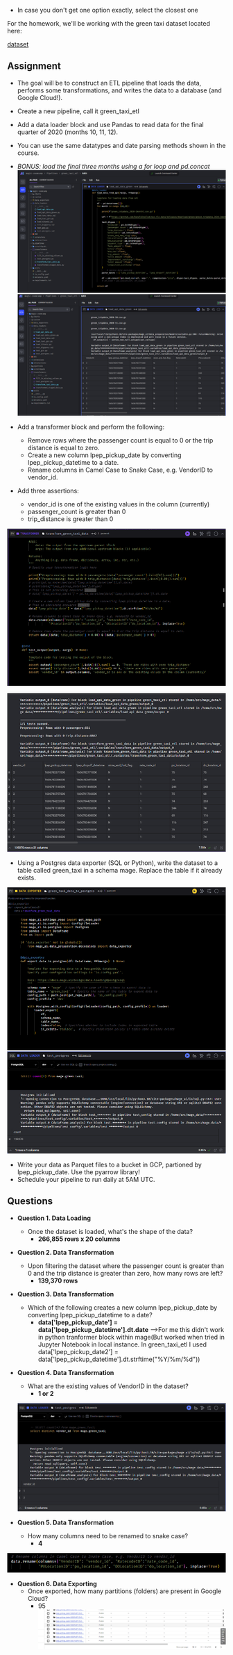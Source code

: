 * In case you don't get one option exactly, select the closest one

For the homework, we'll be working with the green taxi dataset located here:

[dataset](https://github.com/DataTalksClub/nyc-tlc-data/releases/download/green/green_tripdata_2020-{month}.csv.gz)

## **Assignment**
* The goal will be to construct an ETL pipeline that loads the data, performs some transformations, and writes the data to a database (and Google Cloud!).

* Create a new pipeline, call it green_taxi_etl
* Add a data loader block and use Pandas to read data for the final quarter of 2020 (months 10, 11, 12).
* You can use the same datatypes and date parsing methods shown in the course.  
* _BONUS: load the final three months using a for loop and pd.concat_
![Alt text](image.png)
![Alt text](image-1.png)
* Add a transformer block and perform the following:  
  * Remove rows where the passenger count is equal to 0 or the trip distance is equal to zero.
  * Create a new column lpep_pickup_date by converting lpep_pickup_datetime to a date.
  * Rename columns in Camel Case to Snake Case, e.g. VendorID to vendor_id.
* Add three assertions:
  * vendor_id is one of the existing values in the column (currently)
  * passenger_count is greater than 0
  * trip_distance is greater than 0

![Alt text](image-2.png)

![Alt text](image-3.png)

* Using a Postgres data exporter (SQL or Python), write the dataset to a table called green_taxi in a schema mage. Replace the table if it already exists.
  
![Alt text](image-4.png)
![Alt text](image-5.png)

* Write your data as Parquet files to a bucket in GCP, partioned by lpep_pickup_date. Use the pyarrow library!
* Schedule your pipeline to run daily at 5AM UTC.

## **Questions**
* **Question 1. Data Loading**
  * Once the dataset is loaded, what's the shape of the data?
    * **266,855 rows x 20 columns**


* **Question 2. Data Transformation**
  * Upon filtering the dataset where the passenger count is greater than 0 and the trip distance is greater than zero, how many rows are left?
    * **139,370 rows**

* **Question 3. Data Transformation**
  * Which of the following creates a new column lpep_pickup_date by converting lpep_pickup_datetime to a date?
    * **data['lpep_pickup_date'] = data['lpep_pickup_datetime'].dt.date** -->For me this didn't work in python tranformer block within mage(But worked when tried in Jupyter Notebook in local instance. In green_taxi_etl I used data['lpep_pickup_date2'] = data['lpep_pickup_datetime'].dt.strftime("%Y/%m/%d"))

* **Question 4. Data Transformation**
  * What are the existing values of VendorID in the dataset?
    * **1 or 2**
  
  ![Alt text](image-6.png)


* **Question 5. Data Transformation**
  * How many columns need to be renamed to snake case?
    * **4**

![Alt text](image-7.png)
* **Question 6. Data Exporting**
  * Once exported, how many partitions (folders) are present in Google Cloud?
    * 95
![Alt text](image-8.png)